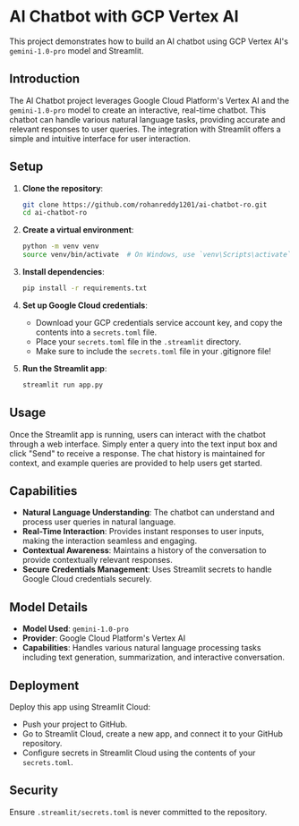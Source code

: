 # AI Chatbot with GCP Vertex AI

This project demonstrates how to build an AI chatbot using GCP Vertex AI's `gemini-1.0-pro` model and Streamlit.

## Introduction

The AI Chatbot project leverages Google Cloud Platform's Vertex AI and the `gemini-1.0-pro` model to create an interactive, real-time chatbot. This chatbot can handle various natural language tasks, providing accurate and relevant responses to user queries. The integration with Streamlit offers a simple and intuitive interface for user interaction.

## Setup

1. **Clone the repository**:
    ```sh
    git clone https://github.com/rohanreddy1201/ai-chatbot-ro.git
    cd ai-chatbot-ro
    ```

2. **Create a virtual environment**:
    ```sh
    python -m venv venv
    source venv/bin/activate  # On Windows, use `venv\Scripts\activate`
    ```

3. **Install dependencies**:
    ```sh
    pip install -r requirements.txt
    ```

4. **Set up Google Cloud credentials**:
    - Download your GCP credentials service account key, and copy the contents into a `secrets.toml` file.
    - Place your `secrets.toml` file in the `.streamlit` directory.
    - Make sure to include the `secrets.toml` file in your .gitignore file!

5. **Run the Streamlit app**:
    ```sh
    streamlit run app.py
    ```

## Usage

Once the Streamlit app is running, users can interact with the chatbot through a web interface. Simply enter a query into the text input box and click "Send" to receive a response. The chat history is maintained for context, and example queries are provided to help users get started.

## Capabilities

- **Natural Language Understanding**: The chatbot can understand and process user queries in natural language.
- **Real-Time Interaction**: Provides instant responses to user inputs, making the interaction seamless and engaging.
- **Contextual Awareness**: Maintains a history of the conversation to provide contextually relevant responses.
- **Secure Credentials Management**: Uses Streamlit secrets to handle Google Cloud credentials securely.

## Model Details

- **Model Used**: `gemini-1.0-pro`
- **Provider**: Google Cloud Platform's Vertex AI
- **Capabilities**: Handles various natural language processing tasks including text generation, summarization, and interactive conversation.

## Deployment

Deploy this app using Streamlit Cloud:
- Push your project to GitHub.
- Go to Streamlit Cloud, create a new app, and connect it to your GitHub repository.
- Configure secrets in Streamlit Cloud using the contents of your `secrets.toml`.

## Security

Ensure `.streamlit/secrets.toml` is never committed to the repository.
